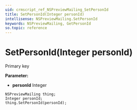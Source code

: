 ```yaml
---
uid: crmscript_ref_NSPreviewMailing_SetPersonId
title: SetPersonId(Integer personId)
intellisense: NSPreviewMailing.SetPersonId
keywords: NSPreviewMailing, GetPersonId
so.topic: reference
---
```


# SetPersonId(Integer personId)

Primary key

**Parameter:** 
* **personId** Integer

```crmscript
NSPreviewMailing thing;
Integer personId;
thing.SetPersonId(personId);
```

